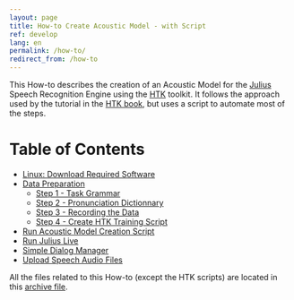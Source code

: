 ```yaml
---
layout: page
title: How-to Create Acoustic Model - with Script
ref: develop
lang: en
permalink: /how-to/
redirect_from: /how-to
---
```

This How-to describes the creation of an Acoustic Model for the [Julius](http://julius.sourceforge.jp/en_index.php?q=en/index.html) Speech Recognition Engine using the [HTK](http://htk.eng.cam.ac.uk) toolkit.  It follows the approach used by the tutorial in the [HTK book](http://htk.eng.cam.ac.uk/docs/docs.shtml), but uses a script to automate most of the steps.

# Table of Contents 

* [Linux: Download Required Software](/how-to/download)
* [Data Preparation](/how-to/data-prep)
  * [Step 1 - Task Grammar](/how-to/data-prep/step-1)
  * [Step 2 - Pronunciation Dictionnary](/how-to/data-prep/step-2)
  * [Step 3 - Recording the Data](/how-to/data-prep/step-3)
  * [Step 4 - Create HTK Training Script](/how-to/data-prep/step-4)
* [Run Acoustic Model Creation Script](/how-to/script)
* [Run Julius Live](/how-to/run-julius)
* [Simple Dialog Manager](/how-to/simple-dialog-manager)
* [Upload Speech Audio Files](/how-to/upload)


All the files related to this How-to (except the HTK scripts) are located in this [archive file](https://github.com/VoxForge/develop/archive/master.zip).


